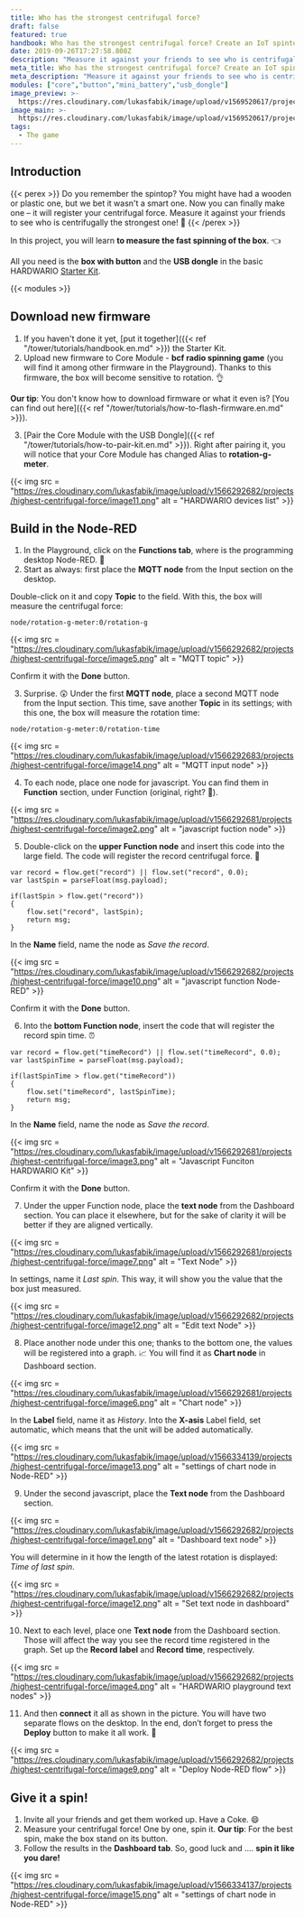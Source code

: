 ```yaml
---
title: Who has the strongest centrifugal force?
draft: false
featured: true
handbook: Who has the strongest centrifugal force? Create an IoT spintop and measure it
date: 2019-09-26T17:27:58.808Z
description: "Measure it against your friends to see who is centrifugally the strongest one! \U0001F4AA Instructions on how to build a smart spintop from the HARDWARIO Starter Kit. "
meta_title: Who has the strongest centrifugal force? Create an IoT spintop and measure it
meta_description: "Measure it against your friends to see who is centrifugally the strongest one! \U0001F4AA Instructions on how to build a smart spintop from the HARDWARIO Starter Kit. "
modules: ["core","button","mini_battery","usb_dongle"]
image_preview: >-
  https://res.cloudinary.com/lukasfabik/image/upload/v1569520617/projects/highest-centrifugal-force/5-ilustrace-hra-s-kamarady-o-nejvetsi-odstredivou-silu.png
image_main: >-
  https://res.cloudinary.com/lukasfabik/image/upload/v1569520617/projects/highest-centrifugal-force/5-ilustrace-hra-s-kamarady-o-nejvetsi-odstredivou-silu.png
tags:
  - The game
---
```

## Introduction

{{< perex >}}
Do you remember the spintop? You might have had a wooden or plastic one, but we bet it wasn't a smart one. Now you can finally make one – it will register your centrifugal force. Measure it against your friends to see who is centrifugally the strongest one! 💪
{{< /perex >}}

In this project, you will learn **to measure the fast spinning of the box**.  👈

All you need is the **box with button** and the **USB dongle** in the basic HARDWARIO [Starter Kit](https://shop.hardwario.com/starter-kit/).

{{< modules >}}

## Download new firmware

1. If you haven't done it yet, [put it together]({{< ref "/tower/tutorials/handbook.en.md" >}}) the Starter Kit.
2. Upload new firmware to Core Module - **bcf radio spinning game** (you will find it among other firmware in the Playground). Thanks to this firmware, the box will become sensitive to rotation. 👌

**Our tip**: You don't know how to download firmware or what it even is? [You can find out here]({{< ref "/tower/tutorials/how-to-flash-firmware.en.md" >}}).

3. [Pair the Core Module with the USB Dongle]({{< ref "/tower/tutorials/how-to-pair-kit.en.md" >}}). Right after pairing it, you will notice that your Core Module has changed Alias to **rotation-g-meter**.

{{< img src = "https://res.cloudinary.com/lukasfabik/image/upload/v1566292682/projects/highest-centrifugal-force/image11.png" alt = "HARDWARIO devices list" >}}

## Build in the Node-RED

1. In the Playground, click on the **Functions tab**, where is the programming desktop Node-RED. 🤖
2. Start as always: first place the **MQTT node** from the Input section on the desktop.

Double-click on it and copy **Topic** to the field. With this, the box will measure the centrifugal force:

```
node/rotation-g-meter:0/rotation-g
```

{{< img src = "https://res.cloudinary.com/lukasfabik/image/upload/v1566292682/projects/highest-centrifugal-force/image5.png" alt = "MQTT topic" >}}

Confirm it with the **Done** button.

3. Surprise. 😲 Under the first **MQTT node**, place a second MQTT node from the Input section. This time, save another **Topic** in its settings; with this one, the box will measure the rotation time:


```
node/rotation-g-meter:0/rotation-time
```

{{< img src = "https://res.cloudinary.com/lukasfabik/image/upload/v1566292683/projects/highest-centrifugal-force/image14.png" alt = "MQTT input node" >}}

4. To each node, place one node for javascript. You can find them in **Function** section, under Function (original, right? 🤡).

{{< img src = "https://res.cloudinary.com/lukasfabik/image/upload/v1566292681/projects/highest-centrifugal-force/image2.png" alt = "javascript fuction node" >}}

5. Double-click on the **upper Function node** and insert this code into the large field. The code will register the record centrifugal force. 💪


```
var record = flow.get("record") || flow.set("record", 0.0);
var lastSpin = parseFloat(msg.payload);

if(lastSpin > flow.get("record"))
{
    flow.set("record", lastSpin);
    return msg;
}
```

In the **Name** field, name the node as _Save the record_.

{{< img src = "https://res.cloudinary.com/lukasfabik/image/upload/v1566292682/projects/highest-centrifugal-force/image10.png" alt = "javascript function Node-RED" >}}

Confirm it with the **Done** button.

6. Into the **bottom Function node**, insert the code that will register the record spin time. ⏰


```
var record = flow.get("timeRecord") || flow.set("timeRecord", 0.0);
var lastSpinTime = parseFloat(msg.payload);

if(lastSpinTime > flow.get("timeRecord"))
{
    flow.set("timeRecord", lastSpinTime);
    return msg;
}
```

In the **Name** field, name the node as _Save the record_.

{{< img src = "https://res.cloudinary.com/lukasfabik/image/upload/v1566292681/projects/highest-centrifugal-force/image3.png" alt = "Javascript Funciton HARDWARIO Kit" >}}

Confirm it with the **Done** button.

7. Under the upper Function node, place the **text node** from the Dashboard section. You can place it elsewhere, but for the sake of clarity it will be better if they are aligned vertically.

{{< img src = "https://res.cloudinary.com/lukasfabik/image/upload/v1566292681/projects/highest-centrifugal-force/image7.png" alt = "Text Node" >}}

In settings, name it _Last spin_. This way, it will show you the value that the box just measured.

{{< img src = "https://res.cloudinary.com/lukasfabik/image/upload/v1566292682/projects/highest-centrifugal-force/image12.png" alt = "Edit text Node" >}}

8. Place another node under this one; thanks to the bottom one, the values will be registered into a graph. 📈 You will find it as **Chart node** in Dashboard section.

{{< img src = "https://res.cloudinary.com/lukasfabik/image/upload/v1566292681/projects/highest-centrifugal-force/image6.png" alt = "Chart node" >}}

In the **Label** field, name it as _History_. Into the **X-asis** Label field, set  automatic, which means that the unit will be added automatically.

{{< img src = "https://res.cloudinary.com/lukasfabik/image/upload/v1566334139/projects/highest-centrifugal-force/image13.png" alt = "settings of chart node in Node-RED" >}}

9. Under the second javascript, place the **Text node** from the Dashboard section.

{{< img src = "https://res.cloudinary.com/lukasfabik/image/upload/v1566292682/projects/highest-centrifugal-force/image1.png" alt = "Dashboard text node" >}}

You will determine in it how the length of the latest rotation is displayed: _Time of last spin_.

{{< img src = "https://res.cloudinary.com/lukasfabik/image/upload/v1566292682/projects/highest-centrifugal-force/image12.png" alt = "Set text node in dashboard" >}}

10. Next to each level, place one **Text node** from the Dashboard section. Those will affect the way you see the record time registered in the graph.  Set up the **Record label** and **Record** **time**, respectively.

{{< img src = "https://res.cloudinary.com/lukasfabik/image/upload/v1566292682/projects/highest-centrifugal-force/image4.png" alt = "HARDWARIO playground text nodes" >}}

11. And then **connect** it all as shown in the picture. You will have two separate flows on the desktop. In the end, don’t forget to press the **Deploy** button to make it all work. 🚨

{{< img src = "https://res.cloudinary.com/lukasfabik/image/upload/v1566292682/projects/highest-centrifugal-force/image9.png" alt = "Deploy Node-RED flow" >}}

## Give it a spin!

1. Invite all your friends and get them worked up. Have a Coke. 😄
2. Measure your centrifugal force! One by one, spin it.
   **Our tip**: For the best spin, make the box stand on its button.
3. Follow the results in the **Dashboard tab**. So, good luck and …. **spin it like you dare!**

{{< img src = "https://res.cloudinary.com/lukasfabik/image/upload/v1566334137/projects/highest-centrifugal-force/image15.png" alt = "settings of chart node in Node-RED" >}}
